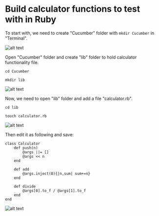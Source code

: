 # Build calculator functions to test with in Ruby

To start with, we need to create "Cucumber" folder with `mkdir Cucumber` in "Terminal".

![alt text](https://raw.githubusercontent.com/hy1984427/BDD-with-PageObject/master/images/CreateCucumberFolder.png "Create Cucumber Folder")

Open "Cucumber" folder and create "lib" folder to hold calculator functionality file.

`cd Cucumber`

`mkdir lib`

![alt text](https://raw.githubusercontent.com/hy1984427/BDD-with-PageObject/master/images/CreateLibFolder.png "Create lib Folder")

Now, we need to open "lib" folder and add a file "calculator.rb".

`cd lib`

`touch calculator.rb`

![alt text](https://raw.githubusercontent.com/hy1984427/BDD-with-PageObject/master/images/CreateCalculatorRB.png "Create calculator.rb")

Then edit it as following and save:

<pre><code>class Calculator
    def push(n)
        @args ||= []
        @args << n
    end

    def add
        @args.inject(0){|n,sum| sum+=n}
    end

  	def divide
        @args[0].to_f / @args[1].to_f
    end
end</code></pre>

![alt text](https://raw.githubusercontent.com/hy1984427/BDD-with-PageObject/master/images/EditCalculatorRB.png "Edit calculator.rb")
